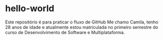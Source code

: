 # hello-world
Este repositório é para praticar o fluxo de GitHub
Me chamo Camila, tenho 28 anos de idade e atualmente estou matriculada no primeiro semestre do curso de Desenvolvimento de Software e Multiplataforma.

